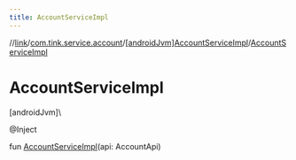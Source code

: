 ```yaml
---
title: AccountServiceImpl
---
```

//[link](../../../index.html)/[com.tink.service.account](../index.html)/[[androidJvm]AccountServiceImpl](index.html)/[AccountServiceImpl](-account-service-impl.html)



# AccountServiceImpl



[androidJvm]\




@Inject



fun [AccountServiceImpl](-account-service-impl.html)(api: AccountApi)




